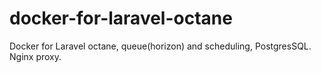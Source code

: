 # docker-for-laravel-octane
Docker for Laravel octane, queue(horizon) and scheduling, PostgresSQL. Nginx proxy. 
